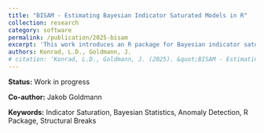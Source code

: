 ```yaml
---
title: "BISAM - Estimating Bayesian Indicator Saturated Models in R"
collection: research
category: software
permalink: /publication/2025-bisam
excerpt: 'This work introduces an R package for Bayesian indicator saturated models, enabling robust detection of outliers and structural breaks using non-local priors.'
authors: Konrad, L.D., Goldmann, J.
# citation: 'Konrad, L.D., Goldmann, J. (2025). &quot;BISAM - Estimating Bayesian Indicator Saturated Models in R.&quot; <i>Unpublished Document</i>.'
---
```



**Status:** Work in progress

**Co-author:** Jakob Goldmann

**Keywords:** Indicator Saturation, Bayesian Statistics, Anomaly Detection, R Package, Structural Breaks
